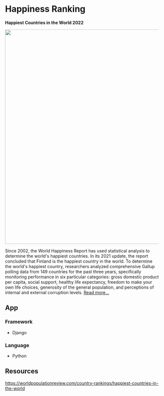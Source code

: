 # Happiness Ranking

<b>Happiest Countries in the World 2022</b>
<br>

<img src="https://user-images.githubusercontent.com/85934122/164983258-5741b438-5c14-4361-8d59-70194a28c432.png" width="700">

Since 2002, the World Happiness Report has used statistical analysis to determine the world's happiest countries. In its 2021 update, the report concluded that Finland is the happiest country in the world. To determine the world's happiest country, researchers analyzed comprehensive Gallup polling data from 149 countries for the past three years, specifically monitoring performance in six particular categories: gross domestic product per capita, social support, healthy life expectancy, freedom to make your own life choices, generosity of the general population, and perceptions of internal and external corruption levels. <a href="https://worldpopulationreview.com/country-rankings/happiest-countries-in-the-world" target="_blank">Read more...</a><br>


## App

### Framework
* Django
### Language
* Python

## Resources
https://worldpopulationreview.com/country-rankings/happiest-countries-in-the-world
